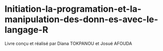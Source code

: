 # Initiation-la-programation-et-la-manipulation-des-donn-es-avec-le-langage-R

Livre conçu et réalisé par Diana TOKPANOU et Josué AFOUDA
